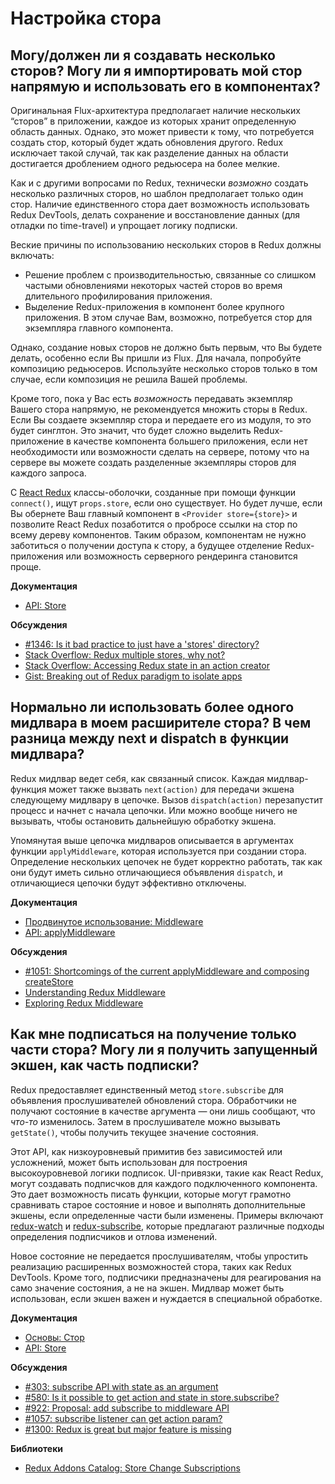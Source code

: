 # Настройка стора

## Могу/должен ли я создавать несколько сторов? Могу ли я импортировать мой стор напрямую и использовать его в компонентах?

Оригинальная Flux-архитектура предполагает наличие нескольких “сторов” в приложении, каждое из которых хранит определенную область данных. Однако, это может привести к тому, что потребуется создать стор, который будет ждать обновления другого. Redux исключает такой случай, так как разделение данных на области достигается дроблением одного редьюсера на более мелкие.

Как и с другими вопросами по Redux, технически _возможно_ создать несколько различных сторов, но шаблон предполагает только один стор. Наличие единственного стора дает возможность использовать Redux DevTools, делать сохранение и восстановление данных (для отладки по time-travel) и упрощает логику подписки.

Веские причины по использованию нескольких сторов в Redux должны включать:

-   Решение проблем с производительностью, связанные со слишком частыми обновлениями некоторых частей сторов во время длительного профилирования приложения.
-   Выделение Redux-приложения в компонент более крупного приложения. В этом случае Вам, возможно, потребуется стор для экземпляра главного компонента.

Однако, создание новых сторов не должно быть первым, что Вы будете делать, особенно если Вы пришли из Flux. Для начала, попробуйте композицию редьюсеров. Используйте несколько сторов только в том случае, если композиция не решила Вашей проблемы.

Кроме того, пока у Вас есть _возможность_ передавать экземпляр Вашего стора напрямую, не рекомендуется множить сторы в Redux. Если Вы создаете экземпляр стора и передаете его из модуля, то это будет синглтон. Это значит, что будет сложно выделить Redux-приложение в качестве компонента большего приложения, если нет необходимости или возможности сделать на сервере, потому что на сервере вы можете создать разделенные экземпляры сторов для каждого запроса.

С [React Redux](https://github.com/reactjs/react-redux) классы-оболочки, созданные при помощи функции `connect()`, ищут `props.store`, если оно существует. Но будет лучше, если Вы обернете Ваш главный компонент в `<Provider store={store}>` и позволите React Redux позаботится о пробросе ссылки на стор по всему дереву компонентов. Таким образом, компонентам не нужно заботиться о получении доступа к стору, а будущее отделение Redux-приложения или возможность серверного рендеринга становится проще.

**Документация**

-   [API: Store](../api/Store.md)

**Обсуждения**

-   [#1346: Is it bad practice to just have a 'stores' directory?](https://github.com/reactjs/redux/issues/1436)
-   [Stack Overflow: Redux multiple stores, why not?](http://stackoverflow.com/questions/33619775/redux-multiple-stores-why-not)
-   [Stack Overflow: Accessing Redux state in an action creator](http://stackoverflow.com/questions/35667249/accessing-redux-state-in-an-action-creator)
-   [Gist: Breaking out of Redux paradigm to isolate apps](https://gist.github.com/gaearon/eeee2f619620ab7b55673a4ee2bf8400)

## Нормально ли использовать более одного мидлвара в моем расширителе стора? В чем разница между next и dispatch в функции мидлвара?

Redux мидлвар ведет себя, как связанный список. Каждая мидлвар-функция может также вызвать `next(action)` для передачи экшена следующему мидлвару в цепочке. Вызов `dispatch(action)` перезапустит процесс и начнет с начала цепочки. Или можно вообще ничего не вызывать, чтобы остановить дальнейшую обработку экшена.

Упомянутая выше цепочка мидлваров описывается в аргументах функции `applyMiddleware`, которая используется при создании стора. Определение нескольких цепочек не будет корректно работать, так как они будут иметь сильно отличающиеся объявления `dispatch`, и отличающиеся цепочки будут эффективно отключены.

**Документация**

-   [Продвинутое использование: Middleware](../advanced/Middleware.md)
-   [API: applyMiddleware](../api/applyMiddleware.md)

**Обсуждения**

-   [#1051: Shortcomings of the current applyMiddleware and composing createStore](https://github.com/reactjs/redux/issues/1051)
-   [Understanding Redux Middleware](https://medium.com/@meagle/understanding-87566abcfb7a)
-   [Exploring Redux Middleware](http://blog.krawaller.se/posts/exploring-redux-middleware/)

## Как мне подписаться на получение только части стора? Могу ли я получить запущенный экшен, как часть подписки?

Redux предоставляет единственный метод `store.subscribe` для объявления прослушивателей обновлений стора. Обработчики не получают состояние в качестве аргумента — они лишь сообщают, что _что-то_ изменилось. Затем в прослушивателе можно вызывать `getState()`, чтобы получить текущее значение состояния.

Этот API, как низкоуровневый примитив без зависимостей или усложнений, может быть использован для построения высокоуровневой логики подписок. UI-привязки, такие как React Redux, могут создавать подписчков для каждого подключенного компонента. Это дает возможность писать функции, которые могут грамотно сравнивать старое состояние и новое и выполнять дополнительные экшены, если определенные части были изменены. Примеры включают [redux-watch](https://github.com/jprichardson/redux-watch) и [redux-subscribe](https://github.com/ashaffer/redux-subscribe), которые предлагают различные подходы определения подписчиков и отлова изменений.

Новое состояние не передается прослушивателям, чтобы упростить реализацию расширенных возможностей стора, таких как Redux DevTools. Кроме того, подписчики предназначены для реагирования на само значение состояния, а не на экшен. Мидлвар может быть использован, если экшен важен и нуждается в специальной обработке.

**Документация**

-   [Основы: Стор](../basics/Store.md)
-   [API: Store](../api/Store.md)

**Обсуждения**

-   [#303: subscribe API with state as an argument](https://github.com/reactjs/redux/issues/303)
-   [#580: Is it possible to get action and state in store.subscribe?](https://github.com/reactjs/redux/issues/580)
-   [#922: Proposal: add subscribe to middleware API](https://github.com/reactjs/redux/issues/922)
-   [#1057: subscribe listener can get action param?](https://github.com/reactjs/redux/issues/1057)
-   [#1300: Redux is great but major feature is missing](https://github.com/reactjs/redux/issues/1300)

**Библиотеки**

-   [Redux Addons Catalog: Store Change Subscriptions](https://github.com/markerikson/redux-ecosystem-links/blob/master/store.md#store-change-subscriptions)
